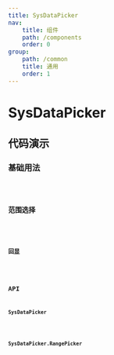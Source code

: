 ```yaml
---
title: SysDataPicker
nav:
    title: 组件
    path: /components
    order: 0
group:
    path: /common
    title: 通用
    order: 1
---
```


# SysDataPicker

## 代码演示


### 基础用法

<code src="./demo/base.tsx">

### 范围选择
<code src="./demo/RangePicker.tsx">

### 回显
<code src="./demo/show.tsx">

## API

### SysDataPicker
<API src="./SysDataPicker.tsx" hideTitle export='[""]' ></API>

### SysDataPicker.RangePicker
<API src="./SysRangePicker.tsx" hideTitle export='[""]' ></API>